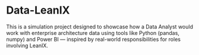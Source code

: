 # Data-LeanIX
This is a simulation project designed to showcase how a Data Analyst would work with enterprise architecture data using tools like Python (pandas, numpy) and Power BI — inspired by real-world responsibilities for roles involving LeanIX.
